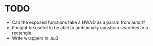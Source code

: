 TODO
===

* Can the exposed functions take a HWND as a param from autoit?
* It might be useful to be able to additionally constrain searches to a rectangle.
* Write wrappers in .au3
